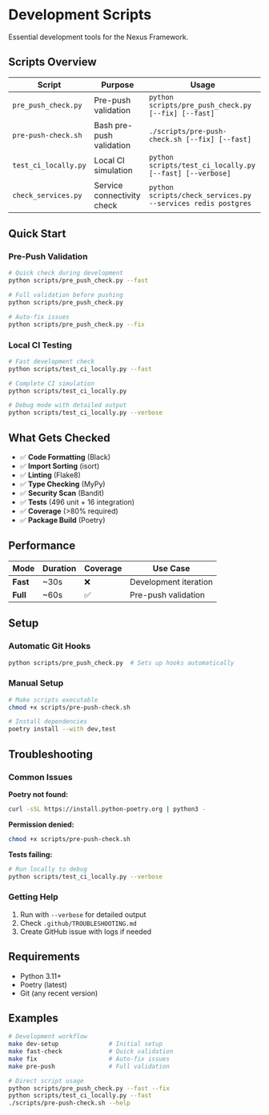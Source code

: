 # Development Scripts

Essential development tools for the Nexus Framework.

## Scripts Overview

| Script               | Purpose                    | Usage                                                        |
| -------------------- | -------------------------- | ------------------------------------------------------------ |
| `pre_push_check.py`  | Pre-push validation        | `python scripts/pre_push_check.py [--fix] [--fast]`          |
| `pre-push-check.sh`  | Bash pre-push validation   | `./scripts/pre-push-check.sh [--fix] [--fast]`               |
| `test_ci_locally.py` | Local CI simulation        | `python scripts/test_ci_locally.py [--fast] [--verbose]`     |
| `check_services.py`  | Service connectivity check | `python scripts/check_services.py --services redis postgres` |

## Quick Start

### Pre-Push Validation

```bash
# Quick check during development
python scripts/pre_push_check.py --fast

# Full validation before pushing
python scripts/pre_push_check.py

# Auto-fix issues
python scripts/pre_push_check.py --fix
```

### Local CI Testing

```bash
# Fast development check
python scripts/test_ci_locally.py --fast

# Complete CI simulation
python scripts/test_ci_locally.py

# Debug mode with detailed output
python scripts/test_ci_locally.py --verbose
```

## What Gets Checked

- ✅ **Code Formatting** (Black)
- ✅ **Import Sorting** (isort)
- ✅ **Linting** (Flake8)
- ✅ **Type Checking** (MyPy)
- ✅ **Security Scan** (Bandit)
- ✅ **Tests** (496 unit + 16 integration)
- ✅ **Coverage** (>80% required)
- ✅ **Package Build** (Poetry)

## Performance

| Mode     | Duration | Coverage | Use Case              |
| -------- | -------- | -------- | --------------------- |
| **Fast** | ~30s     | ❌       | Development iteration |
| **Full** | ~60s     | ✅       | Pre-push validation   |

## Setup

### Automatic Git Hooks

```bash
python scripts/pre_push_check.py  # Sets up hooks automatically
```

### Manual Setup

```bash
# Make scripts executable
chmod +x scripts/pre-push-check.sh

# Install dependencies
poetry install --with dev,test
```

## Troubleshooting

### Common Issues

**Poetry not found:**

```bash
curl -sSL https://install.python-poetry.org | python3 -
```

**Permission denied:**

```bash
chmod +x scripts/pre-push-check.sh
```

**Tests failing:**

```bash
# Run locally to debug
python scripts/test_ci_locally.py --verbose
```

### Getting Help

1. Run with `--verbose` for detailed output
2. Check `.github/TROUBLESHOOTING.md`
3. Create GitHub issue with logs if needed

## Requirements

- Python 3.11+
- Poetry (latest)
- Git (any recent version)

## Examples

```bash
# Development workflow
make dev-setup              # Initial setup
make fast-check             # Quick validation
make fix                    # Auto-fix issues
make pre-push               # Full validation

# Direct script usage
python scripts/pre_push_check.py --fast --fix
python scripts/test_ci_locally.py --fast
./scripts/pre-push-check.sh --help
```
